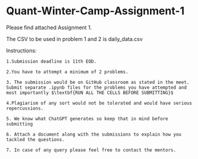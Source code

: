 # Quant-Winter-Camp-Assignment-1




Please find attached Assignment 1.

The CSV to be used in problem 1 and 2 is daily_data.csv

Instructions:

    1.Submission deadline is 11th EOD.

    2.You have to attempt a minimum of 2 problems.

    3. The submission would be on GitHub classroom as stated in the meet. Submit separate .ipynb files for the problems you have attempted and most importantly $\textbf{RUN ALL THE CELLS BEFORE SUBMITTING}$

    4.Plagiarism of any sort would not be tolerated and would have serious repercussions.

    5. We know what ChatGPT generates so keep that in mind before submitting

    6. Attach a document along with the submissions to explain how you tackled the questions.

    7. In case of any query please feel free to contact the mentors.
    


